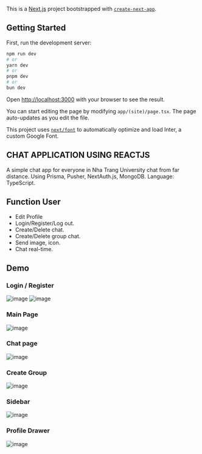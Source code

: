 This is a [Next.js](https://nextjs.org/) project bootstrapped with [`create-next-app`](https://github.com/vercel/next.js/tree/canary/packages/create-next-app).

## Getting Started

First, run the development server:

```bash
npm run dev
# or
yarn dev
# or
pnpm dev
# or
bun dev
```

Open [http://localhost:3000](http://localhost:3000) with your browser to see the result.

You can start editing the page by modifying `app/(site)/page.tsx`. The page auto-updates as you edit the file.

This project uses [`next/font`](https://nextjs.org/docs/basic-features/font-optimization) to automatically optimize and load Inter, a custom Google Font.

## CHAT APPLICATION USING REACTJS
A simple chat app for everyone in Nha Trang University chat from far distance.
Using Prisma, Pusher, NextAuth.js, MongoDB. 
Language: TypeScript.

## Function User
  - Edit Profile
  - Login/Register/Log out.
  - Create/Delete chat.
  - Create/Delete group chat.
  - Send image, icon.
  - Chat real-time.
## Demo
### Login / Register
![image](https://github.com/Ducvinh081/react-chat-app-using-nextjs/assets/134723548/44cd4528-f273-459e-93a1-7bfcf90d0f80)
![image](https://github.com/Ducvinh081/react-chat-app-using-nextjs/assets/134723548/36ebfde1-3582-41d5-ae91-2b2cc893e033)

### Main Page
![image](https://github.com/Ducvinh081/react-chat-app-using-nextjs/assets/134723548/873139fa-a24b-4bbb-b3b2-ee7a2faad793)
### Chat page
![image](https://github.com/Ducvinh081/react-chat-app-using-nextjs/assets/134723548/9486ae24-276a-4ad7-92f8-6a78b4c277eb)
### Create Group
![image](https://github.com/Ducvinh081/react-chat-app-using-nextjs/assets/134723548/0df0ad41-ed70-4335-8ad5-d0c8826c8e02)
### Sidebar
![image](https://github.com/Ducvinh081/react-chat-app-using-nextjs/assets/134723548/fee1a340-6e1f-4171-ab43-a372f6e1620d)
### Profile Drawer
![image](https://github.com/Ducvinh081/react-chat-app-using-nextjs/assets/134723548/e420fab0-c132-49d0-b046-eefccd7ae6fb)

